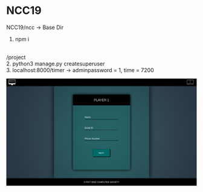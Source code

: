 # NCC19

NCC19/ncc -> Base Dir<br/>
1. npm i <br/> <br/>

/project<br/>
2. python3 manage.py createsuperuser <br/>
3. localhost:8000/timer -> adminpassword = 1, time = 7200 <br/>


![alt text](https://raw.githubusercontent.com/ctd19/NCC19/master/screenshots/1.png)
